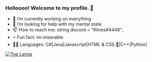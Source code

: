 ### Helloooo! Welcome to my profile. 👋

- 🔭 I’m currently working on everything
- 🤔 I’m looking for help with my mental state
- 📫 How to reach me: string discord = "Klives#4448";
- ⚡ Fun fact: im miserable
- 👩‍💻 Languages: C#|Java|Javascript|HTML & CSS 🤔|C++|Python|

[![Top Langs](https://github-readme-stats.vercel.app/api/top-langs/?username=Klivess)](https://github.com/Klivess/Klivess)
